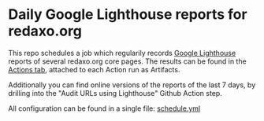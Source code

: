 # Daily Google Lighthouse reports for redaxo.org

This repo schedules a job which regularily records [Google Lighthouse](https://github.com/GoogleChrome/lighthouse-ci) reports of several redaxo.org core pages.
The results can be found in the [Actions tab](https://github.com/FriendsOfREDAXO/lighthouse-redaxo.org/actions?query=workflow%3ALighthouse), attached to each Action run as Artifacts.

Additionally you can find online versions of the reports of the last 7 days, by drilling into the "Audit URLs using Lighthouse" Github Action step.

All configuration can be found in a single file: [schedule.yml](https://github.com/FriendsOfREDAXO/lighthouse-redaxo.org/blob/master/.github/workflows/schedule.yml)
